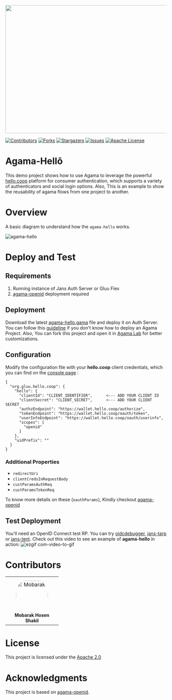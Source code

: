 <p align="center">
  <img width="600" height="400" src="https://github.com/GluuFederation/agama-hello/assets/20867846/5158d850-dc31-4e09-a952-f8d89294dd89">
</p>

<!-- These are statistics for this repository-->
[![Contributors][contributors-shield]][contributors-url]
[![Forks][forks-shield]][forks-url]
[![Stargazers][stars-shield]][stars-url]
[![Issues][issues-shield]][issues-url]
[![Apache License][license-shield]][license-url]

# Agama-Hellō

This demo project shows how to use Agama to leverage the powerful
[hello.coop](https://hello.coop) platform for consumer authentication, which
supports a variety of authenticators and social login options. Also, This is an example to show the reusability of agama flows from one project to another.

# Overview

A basic diagram to understand how the `agama-hello` works. 

![agama-hello](https://github.com/imShakil/agama-hello/assets/20867846/c9de96e2-eb65-4da3-b2eb-7f505530aca3)



# Deploy and Test

## Requirements

1. Running instance of Jans Auth Server or Gluu Flex
2. [agama-openid](https://github.com/GluuFederation/agama-openid) deployment required 

## Deployment

Download the latest [agama-hello.gama](https://github.com/GluuFederation/agama-hello/releases/latest/download/agama-hello.gama) file and deploy it on Auth Server. You can follow this [guideline](https://gluu.org/quick-start-guide/) if you don't know how to deploy an Agama Project. Also, You can fork this project and open it in [Agama Lab](https://cloud.gluu.org/agama-lab) for better customizations.

## Configuration

Modify the configuration file with your **hello.coop** client credentials,
which you can find on the [console page](https://console.hello.coop) :
```
{
  "org.gluu.hello.coop": {
    "hello": {
      "clientId": "CLIENT_IDENTIFIER",      <--- ADD YOUR CLIENT ID
      "clientSecret": "CLIENT_SECRET",      <--- ADD YOUR CLIENT SECRET
      "authzEndpoint": "https://wallet.hello.coop/authorize",
      "tokenEndpoint": "https://wallet.hello.coop/oauth/token",
      "userInfoEndpoint": "https://wallet.hello.coop/oauth/userinfo",
      "scopes": [
        "openid"
      ]
    },
    "uidPrefix": ""
  }
}
```

### Additional Properties

- `redirectUri` 
- `clientCredsInRequestBody`
- `custParamsAuthReq`
- `custParamsTokenReq`

To know more details on these (`oauthParams`), Kindly checkout [agama-openid](https://github.com/GluuFederation/agama-openid?tab=readme-ov-file#authzcodewithuserinfo-and-authzcode)


## Test Deployment

You'll need an OpenID Connect test RP. You can try [oidcdebugger](https://oidcdebugger.com/),
[jans-tarp](https://github.com/JanssenProject/jans/tree/main/demos/jans-tarp) or [jans-tent](https://github.com/JanssenProject/jans/tree/main/demos/jans-tent). Check out this video to see
an example of **agama-hello** in action:
![ezgif com-video-to-gif](https://github.com/GluuFederation/agama-hello/assets/20867846/2158f064-ff8b-430f-a382-32e5e360a3cf)

# Contributors

<table>
<tr>
    <td align="center" style="word-wrap: break-word; width: 150.0; height: 150.0">
        <a href=https://github.com/imShakil>
            <img src=https://avatars.githubusercontent.com/u/20867846?v=4 width="100;"  style="border-radius:50%;align-items:center;justify-content:center;overflow:hidden;padding-top:10px" alt=Mobarak Hosen Shakil/>
            <br />
            <sub style="font-size:14px"><b>Mobarak Hosen Shakil</b></sub>
        </a>
    </td>
</tr>
</table>


# License

This project is licensed under the [Apache 2.0](https://github.com/GluuFederation/agama-hello/blob/main/LICENSE)

# Acknowledgments

This project is based on [agama-openid](https://github.com/GluuFederation/agama-openid).

<!-- This are stats url reference for this repository -->
[contributors-shield]: https://img.shields.io/github/contributors/GluuFederation/agama-hello.svg?style=for-the-badge
[contributors-url]: https://github.com/GluuFederation/agama-hello/graphs/contributors
[forks-shield]: https://img.shields.io/github/forks/GluuFederation/agama-hello.svg?style=for-the-badge
[forks-url]: https://github.com/GluuFederation/agama-hello/network/members
[stars-shield]: https://img.shields.io/github/stars/GluuFederation/agama-hello?style=for-the-badge
[stars-url]: https://github.com/GluuFederation/agama-hello/stargazers
[issues-shield]: https://img.shields.io/github/issues/GluuFederation/agama-hello.svg?style=for-the-badge
[issues-url]: https://github.com/GluuFederation/agama-hello/issues
[license-shield]: https://img.shields.io/github/license/GluuFederation/agama-hello.svg?style=for-the-badge
[license-url]: https://github.com/GluuFederation/agama-hello/blob/master/LICENSE
